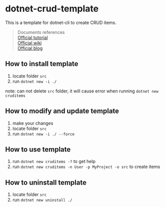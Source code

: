 # dotnet-crud-template

This is a template for dotnet-cli to create CRUD items.

> Documents references  
> [Official tutorial](https://learn.microsoft.com/zh-cn/dotnet/core/tutorials/cli-templates-create-item-template)  
> [Official wiki](https://github.com/dotnet/templating/wiki/Reference-for-template.json)  
> [Official blog](https://devblogs.microsoft.com/dotnet/how-to-create-your-own-templates-for-dotnet-new/)  


## How to install template

1. locate folder `src`
2. run `dotnet new -i ./`

note: can not delete `src` folder, it will cause error when running `dotnet new cruditems`

## How to modify and update template

1. make your changes
2. locate folder `src`
3. run `dotnet new -i ./ --force`

## How to use template

1. run `dotnet new cruditems -?` to get help
2. run `dotnet new cruditems -n User -p MyProject -o src` to create items


## How to uninstall template

1. locate folder `src`
2. run `dotnet new uninstall ./`
